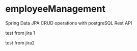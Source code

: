 # employeeManagement

Spring Data JPA CRUD operations with postgreSQL Rest API

test from jira 1

test from jira2
